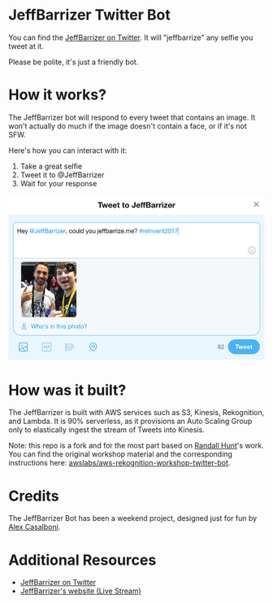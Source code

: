 # JeffBarrizer Twitter Bot

You can find the [JeffBarrizer on Twitter](https://twitter.com/JeffBarrizer). It will "jeffbarrize" any selfie you tweet at it.

Please be polite, it's just a friendly bot.

# How it works?

The JeffBarrizer bot will respond to every tweet that contains an image. It won't actually do much if the image doesn't contain a face, or if it's not SFW.

Here's how you can interact with it:

1. Take a great selfie
2. Tweet it to @JeffBarrizer
3. Wait for your response

![tweet](imgs/tweet.jpg)

# How was it built?

The JeffBarrizer is built with AWS services such as S3, Kinesis, Rekognition, and Lambda. It is 90% serverless, as it provisions an Auto Scaling Group only to elastically ingest the stream of Tweets into Kinesis.

Note: this repo is a fork and for the most part based on [Randall Hunt](https://twitter.com/jrhunt)'s work. You can find the original workshop material and the corresponding instructions here: [awslabs/aws-rekognition-workshop-twitter-bot](https://github.com/awslabs/aws-rekognition-workshop-twitter-bot).

# Credits

The JeffBarrizer Bot has been a weekend project, designed just for fun by [Alex Casalboni](https://twitter.com/alex_casalboni).

# Additional Resources

* [JeffBarrizer on Twitter](https://twitter.com/JeffBarrizer)
* [JeffBarrizer's website (Live Stream)](https://jeffbarrize.me)
